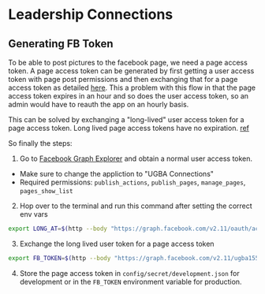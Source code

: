 # Leadership Connections


## Generating FB Token
To be able to post pictures to the facebook page, we need a page access token. A page access token can be generated by first getting a user access token with page post permissions and then exchanging that for a page access token as detailed [here](https://developers.facebook.com/docs/pages/access-tokens). This a problem with this flow in that the page access token expires in an hour and so does the user access token, so an admin would have to reauth the app on an hourly basis.

This can be solved by exchanging a "long-lived" user access token for a page access token. Long lived page access tokens have no expiration. [ref](https://developers.facebook.com/docs/facebook-login/access-tokens/expiration-and-extension)

So finally the steps:

1. Go to [Facebook Graph Explorer](https://developers.facebook.com/tools/explorer/) and obtain a normal user access token.
  - Make sure to change the appliction to "UGBA Connections"
  - Required permissions: `publish_actions`, `publish_pages`, `manage_pages`, `pages_show_list`
2. Hop over to the terminal and run this command after setting the correct env vars
```bash
export LONG_AT=$(http --body "https://graph.facebook.com/v2.11/oauth/access_token?grant_type=fb_exchange_token&client_id=$CLIENT_ID&client_secret=$CLIENT_SECRET&fb_exchange_token=$USER_AT" | jq --raw-output ".access_token")
```
3. Exchange the long lived user token for a page access token
```bash
export FB_TOKEN=$(http --body "https://graph.facebook.com/v2.11/ugba155connections?fields=access_token&access_token=$LONG_AT" | jq --raw-output ".access_token")
```
4. Store the page access token in `config/secret/development.json` for development or in the `FB_TOKEN` environment variable for production.
